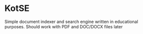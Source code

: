 # KotSE
Simple document indexer and search engine written in educational purposes. Should work with PDF and DOC/DOCX files later

